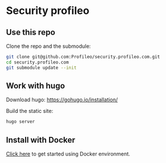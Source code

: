 # Security profileo


## Use this repo

Clone the repo and the submodule:

```bash
git clone git@github.com:Profileo/security.profileo.com.git
cd security.profileo.com
git submodule update --init
```

## Work with hugo

Download hugo: https://gohugo.io/installation/

Build the static site:

```bash
hugo server
```

## Install with Docker

[Click here](DOCKER.md) to get started using Docker environment.
